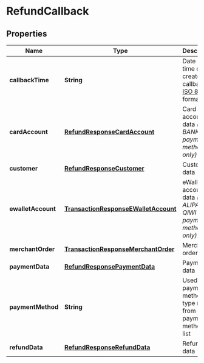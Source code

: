 
# RefundCallback

## Properties
Name | Type | Description | Notes
------------ | ------------- | ------------- | -------------
**callbackTime** | **String** | Date and time of created callback in [ISO 8601](https://en.wikipedia.org/wiki/ISO_8601) format |  [optional]
**cardAccount** | [**RefundResponseCardAccount**](RefundResponseCardAccount.md) | Card account data *(for BANKCARD payment method only)* |  [optional]
**customer** | [**RefundResponseCustomer**](RefundResponseCustomer.md) | Customer data |  [optional]
**ewalletAccount** | [**TransactionResponseEWalletAccount**](TransactionResponseEWalletAccount.md) | eWallet account data *(for ALIPAY and QIWI payment methods only)* |  [optional]
**merchantOrder** | [**TransactionResponseMerchantOrder**](TransactionResponseMerchantOrder.md) | Merchant order data |  [optional]
**paymentData** | [**RefundResponsePaymentData**](RefundResponsePaymentData.md) | Payment data |  [optional]
**paymentMethod** | **String** | Used payment method type name from payment methods list |  [optional]
**refundData** | [**RefundResponseRefundData**](RefundResponseRefundData.md) | Refund data |  [optional]



